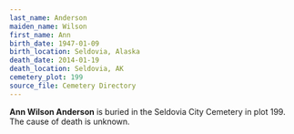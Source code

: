 ```yaml
---
last_name: Anderson
maiden_name: Wilson
first_name: Ann
birth_date: 1947-01-09
birth_location: Seldovia, Alaska
death_date: 2014-01-19
death_location: Seldovia, AK
cemetery_plot: 199
source_file: Cemetery Directory
---
```

**Ann Wilson  Anderson** is buried in the Seldovia City Cemetery in plot 199.  The cause of death is unknown.




